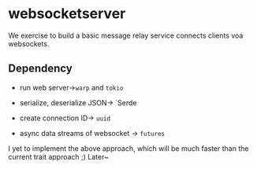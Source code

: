 # websocketserver

We exercise to build a basic message relay service connects clients voa websockets.

## Dependency

* run web server->`warp` and `tokio`

* serialize, deserialize JSON-> `Serde

* create connection ID-> `uuid`

* async data streams of websocket -> `futures`


I yet to implement the above approach, which will be much faster than the current trait approach ;) Later~